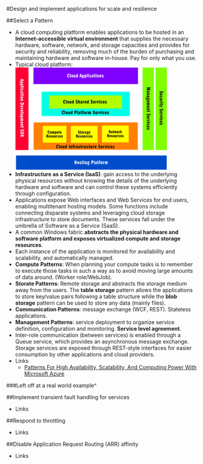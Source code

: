 #Design and implement applications for scale and resilience

##Select a Pattern
  * A cloud computing platform enables applications to be hosted in an __Internet-accessible virtual environment__ that supplies the necessary hardware, software, network, and storage capacities and provides for security and reliability, removing much of the burden of purchasing and maintaining hardware and software in-house. Pay for only what you use. 
  * Typical cloud platform: ![Cloud Platform](../images/cloud-platform.gif)
  * __Infrastructure as a Service (IaaS)__: gain access to the underlying physical resources without knowing the details of the underlying hardware and software and can control these systems efficiently through configuration.
  * Applications expose Web interfaces and Web Services for end users, enabling multitenant hosting models. Some functions include connecting disparate systems and leveraging cloud storage infrastructure to store documents. These services fall under the umbrella of Software as a Service (SaaS).
  * A common Windows fabric __abstracts the physical hardware and software platform and exposes virtualized compute and storage resources__.
  * Each instance of the application is monitored for availability and scalability, and automatically managed.
  * __Compute Patterns__: When planning your compute tasks is to remember to execute those tasks in such a way as to avoid moving large amounts of data around. (Worker role/WebJob).
  * __Storate Patterns__: Remote storage and abstracts the storage medium away from the users. The __table storage__ pattern allows the applications to store key/value pairs following a table structure while the __blob storage__ pattern can be used to store any data (mainly files).
  * __Communication Patterns__: message exchange (WCF, REST). Stateless applications.
  * __Management Patterns__: service deployment to organize service definition, configuration and monitoring. __Service level agreement__.
  *  Inter-role communication (between services) is enabled through a Queue service, which provides an asynchronous message exchange. Storage services are exposed through REST-style interfaces for easier consumption by other applications and cloud providers.
  * Links
      - [Patterns For High Availability, Scalability, And Computing Power With Microsoft Azure](https://msdn.microsoft.com/en-us/magazine/dd727504.aspx)

###Left off at a real world example^

##Implement transient fault handling for services
  * Links

##Respond to throttling
  * Links

##Disable Application Request Routing (ARR) affinity
  * Links